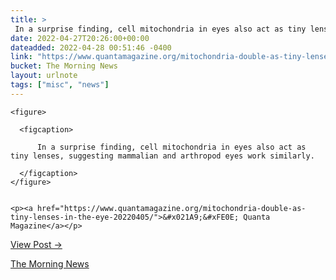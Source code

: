 ```yaml
---
title: > 
 In a surprise finding, cell mitochondria in eyes also act as tiny lenses, suggesting mammalian and arthropod eyes work similarly.
date: 2022-04-27T20:26:00+00:00
dateadded: 2022-04-28 00:51:46 -0400
link: "https://www.quantamagazine.org/mitochondria-double-as-tiny-lenses-in-the-eye-20220405/"
bucket: The Morning News
layout: urlnote
tags: ["misc", "news"]
--- 
```




  
    
  

  
    <figure>
      
      <figcaption>
        
          In a surprise finding, cell mitochondria in eyes also act as tiny lenses, suggesting mammalian and arthropod eyes work similarly.
        
      </figcaption>
    </figure>

    
    <p><a href="https://www.quantamagazine.org/mitochondria-double-as-tiny-lenses-in-the-eye-20220405/">&#x021A9;&#xFE0E; Quanta Magazine</a></p>
    
  
  <p><a href="https://themorningnews.org/p/in-a-surprise-finding-cell-mitochondria-in-eyes-also-act-as-tiny-lenses">View Post &rarr;</a></p>



 <!-- end excerpt --> 
<div class='bucket'><a class='internal-link' href='/buckets/the-morning-news'>The Morning News</a></div> 
